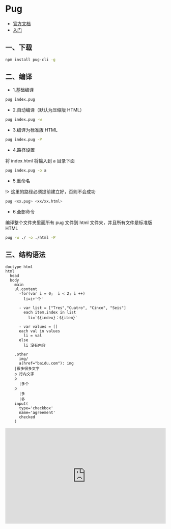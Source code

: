 # Pug

- [官方文档](https://www.pugjs.cn/api/getting-started.html)
- [入门](https://www.cnblogs.com/xiaohuochai/p/7222227.html)

## 一、下载

```bash
npm install pug-cli -g
```

## 二、编译

- 1.基础编译

```bash
pug index.pug
```

- 2.自动编译（默认为压缩版 HTML）

```bash
pug index.pug -w
```

- 3.编译为标准版 HTML

```bash
pug index.pug -P
```

- 4.路径设置

将 index.html 将输入到 a 目录下面

```bash
pug index.pug -o a
```

- 5.重命名

!> 这里的路径必须提前建立好，否则不会成功

```bash
pug <xx.pug> <xx/xx.html>
```

- 6.全部命令

编译整个文件夹里面所有 pug 文件到 html 文件夹，并且所有文件是标准版 HTML

```bash
pug -w ./ -o ./html -P
```

## 三、结构语法

```pug
doctype html
html
  head
  body
    main
    ul.content
      -for(var i = 0;  i < 2; i ++)
        li=i+'个'

      - var list = ["Tres","Cuatro", "Cinco", "Seis"]
        each item,index in list
          li=`${index}：${item}`

      - var values = []
      each val in values
        li = val
      else
        li 没有内容

    .other
      img/
      a(href="baidu.com"): img
    |很多很多文字
    p 行内文字
    p
      |多个
    p
      |多
      |多
    input(
      type='checkbox'
      name='agreement'
      checked
    )
```

<iframe height="300" style="width: 100%;" scrolling="no" title="Pug语法使用Demo" src="https://codepen.io/firefly1984982452/embed/zYRVvVK?default-tab=html%2Cresult" frameborder="no" loading="lazy" allowtransparency="true" allowfullscreen="true">
  See the Pen <a href="https://codepen.io/firefly1984982452/pen/zYRVvVK">
  Pug语法使用Demo</a> by 彭丹丹 (<a href="https://codepen.io/firefly1984982452">@firefly1984982452</a>)
  on <a href="https://codepen.io">CodePen</a>.
</iframe>
